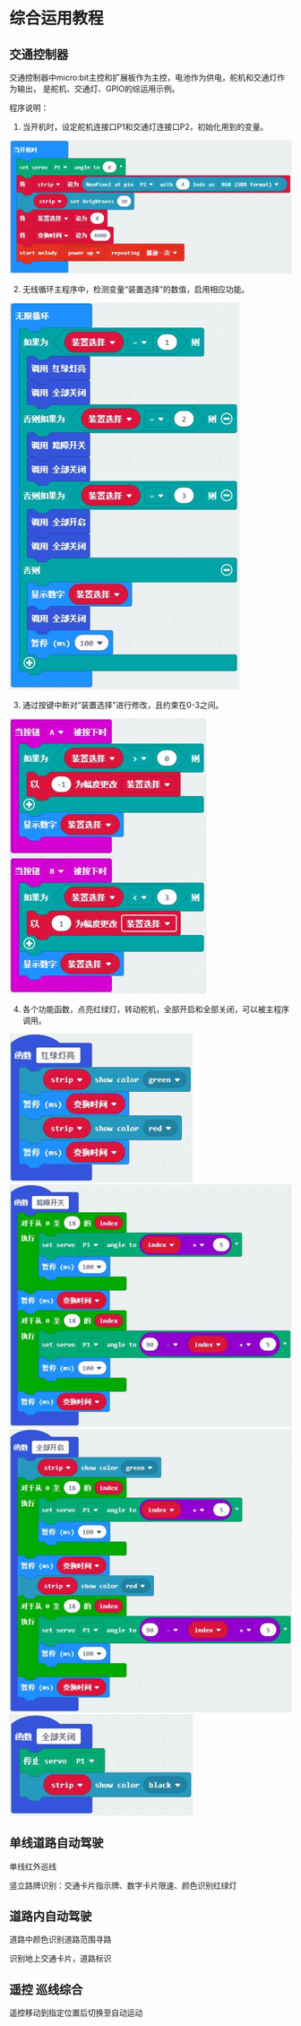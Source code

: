# 综合运用教程

## 交通控制器

交通控制器中micro:bit主控和扩展板作为主控，电池作为供电，舵机和交通灯作为输出，
是舵机、交通灯、GPIO的综运用示例。

程序说明：

1. 当开机时，设定舵机连接口P1和交通灯连接口P2，初始化用到的变量。

![](./images/composite/trafficDeviceStart.jpg)

2. 无线循环主程序中，检测变量“装置选择”的数值，启用相应功能。

![](./images/composite/trafficDeviceLoop.jpg)

3. 通过按键中断对“装置选择”进行修改，且约束在0-3之间。

![](./images/composite/trafficDeviceInterrupt.jpg)

4. 各个功能函数，点亮红绿灯，转动舵机，全部开启和全部关闭，可以被主程序调用。

![](./images/composite/trafficDeviceLight.jpg)
![](./images/composite/trafficDeviceServo.jpg)
![](./images/composite/trafficDeviceOpenAll.jpg)
![](./images/composite/trafficDeviceCloseAll.jpg)

## 单线道路自动驾驶

单线红外巡线

竖立路牌识别：交通卡片指示牌、数字卡片限速、颜色识别红绿灯

## 道路内自动驾驶

道路中颜色识别道路范围寻路

识别地上交通卡片，道路标识

## 遥控 巡线综合

遥控移动到指定位置后切换至自动运动
